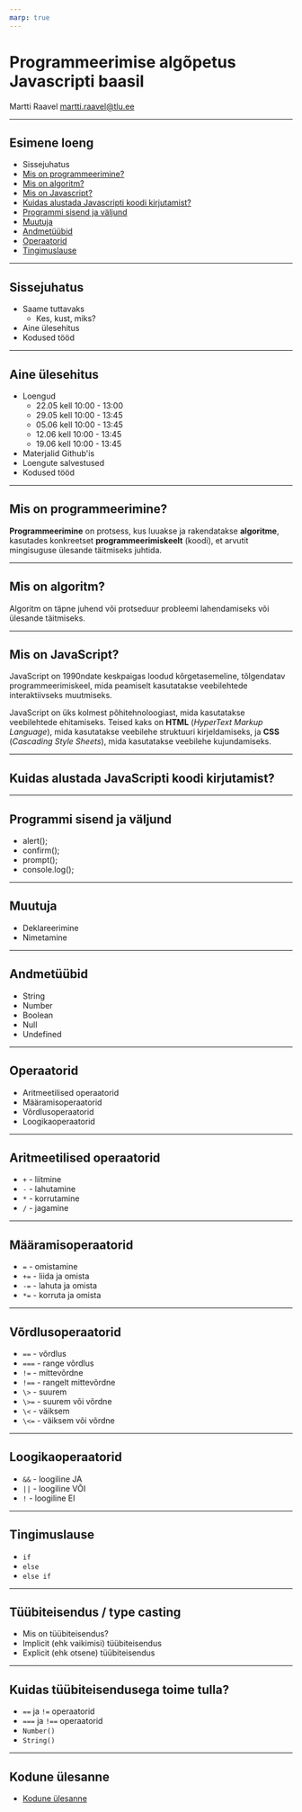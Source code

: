 ```yaml
---
marp: true
---
```


# Programmeerimise algõpetus Javascripti baasil

Martti Raavel
<martti.raavel@tlu.ee>

---

## Esimene loeng

- Sissejuhatus
- [Mis on programmeerimine?](../../concepts/programmeerimine/README.md)
- [Mis on algoritm?](../../concepts/algoritm/README.md)
- [Mis on Javascript?](../../concepts/javascript/README.md)
- [Kuidas alustada Javascripti koodi kirjutamist?](../../concepts/alustamine/README.md)
- [Programmi sisend ja väljund](../../concepts/suhtlemine/README.md)
- [Muutuja](../../concepts/muutuja/README.md)
- [Andmetüübid](../../concepts/andmetyybid/README.md)
- [Operaatorid](../../concepts/operaatorid/README.md)
- [Tingimuslause](../../concepts/tingimuslause/README.md)

---

## Sissejuhatus

- Saame tuttavaks
  - Kes, kust, miks?
- Aine ülesehitus
- Kodused tööd

---

## Aine ülesehitus

- Loengud
  - 22.05 kell 10:00 - 13:00
  - 29.05 kell 10:00 - 13:45
  - 05.06 kell 10:00 - 13:45
  - 12.06 kell 10:00 - 13:45
  - 19.06 kell 10:00 - 13:45
- Materjalid Github'is
- Loengute salvestused
- Kodused tööd

---

## Mis on programmeerimine?

**Programmeerimine** on protsess, kus luuakse ja rakendatakse **algoritme**, kasutades konkreetset **programmeerimiskeelt** (koodi), et arvutit mingisuguse ülesande täitmiseks juhtida.

---

## Mis on algoritm?

Algoritm on täpne juhend või protseduur probleemi lahendamiseks või ülesande täitmiseks.

---

## Mis on JavaScript?

JavaScript on 1990ndate keskpaigas loodud kõrgetasemeline, tõlgendatav programmeerimiskeel, mida peamiselt kasutatakse veebilehtede interaktiivseks muutmiseks.

JavaScript on üks kolmest põhitehnoloogiast, mida kasutatakse veebilehtede ehitamiseks. Teised kaks on **HTML** (*HyperText Markup Language*), mida kasutatakse veebilehe struktuuri kirjeldamiseks, ja **CSS** (*Cascading Style Sheets*), mida kasutatakse veebilehe kujundamiseks.

---

## Kuidas alustada JavaScripti koodi kirjutamist?

---

## Programmi sisend ja väljund

- alert();
- confirm();
- prompt();
- console.log();

---

## Muutuja

- Deklareerimine
- Nimetamine

---

## Andmetüübid

- String
- Number
- Boolean
- Null
- Undefined

---

## Operaatorid

- Aritmeetilised operaatorid
- Määramisoperaatorid
- Võrdlusoperaatorid
- Loogikaoperaatorid

---

## Aritmeetilised operaatorid

- `+` - liitmine
- `-` - lahutamine
- `*` - korrutamine
- `/` - jagamine

---

## Määramisoperaatorid

- `=` - omistamine
- `+=` - liida ja omista
- `-=` - lahuta ja omista
- `*=` - korruta ja omista

---

## Võrdlusoperaatorid

- `==` - võrdlus
- `===` - range võrdlus
- `!=` - mittevõrdne
- `!==` - rangelt mittevõrdne
- `\>` - suurem
- `\>=` - suurem või võrdne
- `\<` - väiksem
- `\<=` - väiksem või võrdne

---

## Loogikaoperaatorid

- `&&` - loogiline JA
- `||` - loogiline VÕI
- `!` - loogiline EI

---

## Tingimuslause

- `if`
- `else`
- `else if`

---

## Tüübiteisendus / type casting

- Mis on tüübiteisendus?
- Implicit (ehk vaikimisi) tüübiteisendus
- Explicit (ehk otsene) tüübiteisendus

---

## Kuidas tüübiteisendusega toime tulla?

- `==` ja `!=` operaatorid
- `===` ja `!==` operaatorid
- `Number()`
- `String()`

---

## Kodune ülesanne

- [Kodune ülesanne](./homework.md)
